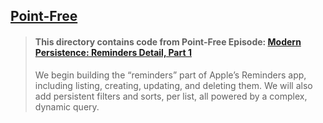 ## [Point-Free](https://www.pointfree.co)

> #### This directory contains code from Point-Free Episode: [Modern Persistence: Reminders Detail, Part 1](https://www.pointfree.co/episodes/ep326-modern-persistence-reminders-detail-part-1)
>
> We begin building the “reminders” part of Apple’s Reminders app, including listing, creating, updating, and deleting them. We will also add persistent filters and sorts, per list, all powered by a complex, dynamic query.
